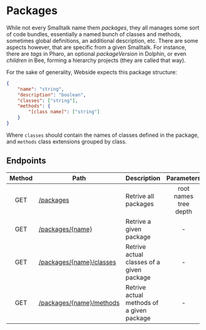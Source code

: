 # Packages
While not every Smalltalk name them _packages_, they all manages some sort of code bundles, essentially a named bunch of classes and methods, sometimes global definitions, an additional description, etc.
There are some aspects however, that are specific from a given Smalltalk. For instance, there are _tags_ in Pharo, an optional _packageVersion_ in Dolphin, or even _children_ in Bee, forming a hierarchy projects (they are called that way).

For the sake of generality, Webside expects this package structure:

```json
{
    "name": "string",
    "description": "boolean",
    "classes": ["string"],
    "methods": {
        "[class name]": ["string"]
    }
}
```

Where `classes` should contain the names of classes defined in the package, and `methods` class extensions grouped by class.

## Endpoints

| Method | Path | Description | Parameters | Payload |
| :--: | -- | -- | :--: | -- |
| GET | [/packages](get.md) | Retrive all packages | root<br />names<br />tree<br />depth | - |
| GET | [/packages/{name}](/name/get.md) | Retrive a given package | - | - |
| GET | [/packages/{name}/classes](/name/classes/get.md) | Retrive actual classes of a given package | - | - |
| GET | [/packages/{name}/methods](/name/methods/get.md) | Retrive actual methods of a given package | - | - |